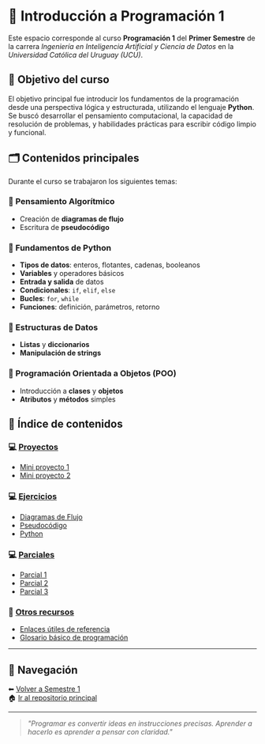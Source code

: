 # 📘 Introducción a Programación 1

Este espacio corresponde al curso **Programación 1** del **Primer Semestre** de la carrera *Ingeniería en Inteligencia Artificial y Ciencia de Datos* en la *Universidad Católica del Uruguay (UCU)*.

## 🎯 Objetivo del curso

El objetivo principal fue introducir los fundamentos de la programación desde una perspectiva lógica y estructurada, utilizando el lenguaje **Python**. Se buscó desarrollar el pensamiento computacional, la capacidad de resolución de problemas, y habilidades prácticas para escribir código limpio y funcional.

## 🗂 Contenidos principales

Durante el curso se trabajaron los siguientes temas:

### 🔹 Pensamiento Algorítmico
- Creación de **diagramas de flujo**
- Escritura de **pseudocódigo**

### 🔹 Fundamentos de Python
- **Tipos de datos**: enteros, flotantes, cadenas, booleanos
- **Variables** y operadores básicos
- **Entrada y salida** de datos
- **Condicionales**: `if`, `elif`, `else`
- **Bucles**: `for`, `while`
- **Funciones**: definición, parámetros, retorno

### 🔹 Estructuras de Datos
- **Listas** y **diccionarios**
- **Manipulación de strings**

### 🔹 Programación Orientada a Objetos (POO)
- Introducción a **clases** y **objetos**
- **Atributos** y **métodos** simples

## 📁 Índice de contenidos

### 💻 [Proyectos](./proyectos/)
- [Mini proyecto 1](./proyectos/actividad_grupal_1/)
- [Mini proyecto 2](./proyectos/actividad_grupal_2/)

### 💻 [Ejercicios](./ejercicios/)
- [Diagramas de Flujo](./ejercicios/diagrama_de_flujo/)
- [Pseudocódigo](./ejercicios/pseudocodigo/)
- [Python](./ejercicios/python/)

### 💻 [Parciales](./parciales/)
- [Parcial 1](./parciales/parcial_1/)
- [Parcial 2](./parciales/parcial_2/)
- [Parcial 3](./parciales/parcial_3/)

### 📂 [Otros recursos](./otros/)
- [Enlaces útiles de referencia](./otros/enlaces_utiles.md)
- [Glosario básico de programación](./otros/glosario.md)

---

## 🧭 Navegación

⬅ [Volver a Semestre 1](../)  
🏠 [Ir al repositorio principal](../../README.md)

---

> *"Programar es convertir ideas en instrucciones precisas. Aprender a hacerlo es aprender a pensar con claridad."*

